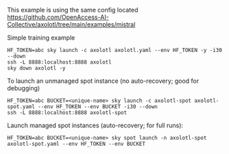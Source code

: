 This example is using the same config located https://github.com/OpenAccess-AI-Collective/axolotl/tree/main/examples/mistral



Simple training example
```
HF_TOKEN=abc sky launch -c axolotl axolotl.yaml --env HF_TOKEN -y -i30 --down
ssh -L 8888:localhost:8888 axolotl
sky down axolotl -y
```



To launch an unmanaged spot instance (no auto-recovery; good for debugging)
```
HF_TOKEN=abc BUCKET=<unique-name> sky launch -c axolotl-spot axolotl-spot.yaml --env HF_TOKEN --env BUCKET -i30 --down
ssh -L 8888:localhost:8888 axolotl-spot
```


Launch managed spot instances (auto-recovery; for full runs):
```
HF_TOKEN=abc BUCKET=<unique-name> sky spot launch -n axolotl-spot axolotl-spot.yaml --env HF_TOKEN --env BUCKET
```